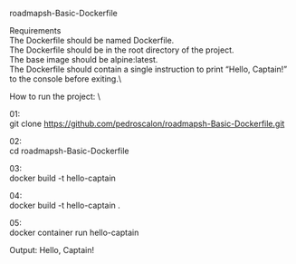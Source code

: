 roadmapsh-Basic-Dockerfile

Requirements \
The Dockerfile should be named Dockerfile.\
The Dockerfile should be in the root directory of the project.\
The base image should be alpine:latest.\
The Dockerfile should contain a single instruction to print “Hello, Captain!” to the console before exiting.\

How to run the project: \

01:\
git clone https://github.com/pedroscalon/roadmapsh-Basic-Dockerfile.git

02:\
cd roadmapsh-Basic-Dockerfile

03:\
docker build -t hello-captain

04:\
docker build -t hello-captain .

05:\
docker container run hello-captain

Output:
Hello, Captain!
